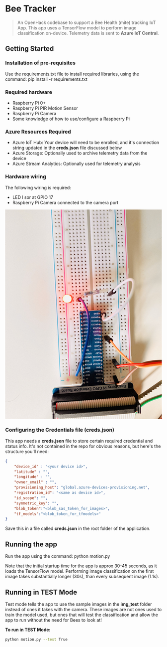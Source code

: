 # Bee Tracker
> An OpenHack codebase to support a Bee Health (mite) tracking IoT App. This app uses a TensorFlow model to perform image classification on-device. Telemetry data is sent to **Azure IoT Central**.

## Getting Started
### Installation of pre-requisites
Use the requirements.txt file to install required libraries, using the command: pip install -r requirements.txt

### Required hardware
- Raspberry Pi 0+
- Raspberry Pi PIR Motion Sensor
- Raspberry Pi Camera
- Some knowledge of how to use/configure a Raspberry Pi

### Azure Resources Required
- Azure IoT Hub: Your device will need to be enrolled, and it's connection string updated in the **creds.json** file discussed below
- Azure Storage: Optionally used to archive telemetry data from the device
- Azure Stream Analytics: Optionally used for telemetry analysis 

### Hardware wiring
The following wiring is required:
- LED l sor at GPIO 17
- Raspberry Pi Camera connected to the camera port

![alt text](https://raw.githubusercontent.com/marlinspike/beetracker/master/img/Raspberry_Pi_board_wiring.jpg)

### Configuring the Credentials file (creds.json)
This app needs a **creds.json** file to store certain required credential and status info. It's not contained in the repo for obvious reasons, but here's the structure you'll need:

```json
{
    "device_id" : "<your device id>",
    "latitude" : "",
    "longitude" : "",
    "owner_email" : "",
    "provisioning_host": "global.azure-devices-provisioning.net",
    "registration_id": "<same as device id>",
    "id_scope": "",
    "symmetric_key": "",
    "blob_token":"<blob_sas_token_for_images>",
    "tf_models":"<blob_token_for_tfmodels>"
}
```
Save this in a file called **creds.json** in the root folder of the application.

## Running the app
Run the app using the command: python motion.py

Note that the initial startup time for the app is approx 30-45 seconds, as it loads the TensorFlow model. Performing image classification on the first image takes substantially longer (30s), than every subsequent image (1.1s).

## Running in TEST Mode
Test mode tells the app to use the sample images in the **img_test** folder instead of ones it takes with the camera. These images are not ones used to train the model used, but ones that will test the classification and allow the app to run without the need for Bees to look at!

**To run in TEST Mode:**
```bash
python motion.py --test True
```